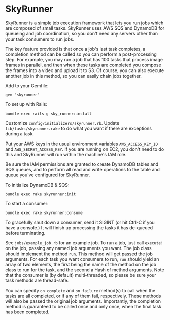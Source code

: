 SkyRunner
=========

SkyRunner is a simple job execution framework that lets you run jobs which are composed of small tasks. SkyRunner uses AWS SQS and DynamoDB for queueing and job coordination, so you don't need any servers other than your task consumers to run jobs. 

The key feature provided is that once a job's last task completes, a completion method can be called so you can perform a post-processing step. For example, you may run a job that has 100 tasks that process image frames in parallel, and then when these tasks are completed you compose the frames into a video and upload it to S3. Of course, you can also execute another job in this method, so you can easily chain jobs together.

Add to your Gemfile:

```
gem "skyrunner"
```

To set up with Rails:

```
bundle exec rails g sky_runner:install
```

Customize `config/initializers/skyrunner.rb`. Update `lib/tasks/skyrunner.rake` to do what you want if there are exceptions during a task.

Put your AWS keys in the usual environment variables `AWS_ACCESS_KEY_ID` and `AWS_SECRET_ACCESS_KEY`. If you are running on EC2, you don't need to do this and SkyRunner will run within the machine's IAM role.

Be sure the IAM permissions are granted to create DynamoDB tables and SQS queues, and to perform all read and write operations to the table and queue you've configured for SkyRunner.

To initialize DynamoDB & SQS:

``
bundle exec rake skyrunner:init
``

To start a consumer:

``
bundle exec rake skyrunner:consume
``

To gracefully shut down a consumer, send it SIGINT (or hit Ctrl-C if you have a console.) It will finish up processing the tasks it has de-queued before terminating.

See `jobs/example_job.rb` for an example job. To run a job, just call `execute!` on the job, passing any named job arguments you want. The job class should implement the method `run`. This method will get passed the job arguments. For each task you want consumers to run, `run` should yield an array of two elements, the first being the name of the method on the job class to run for the task, and the second a Hash of method arguments. Note that the consumer is (by default) multi-threaded, so please be sure your task methods are thread-safe.

You can specify `on_complete` and `on_failure` method(s) to call when the tasks are all completed, or if any of them fail, respectively. These methods will also be passed the original job arguments. Importantly, the completion method is guaranteed to be called once and only once, when the final task has been completed.

